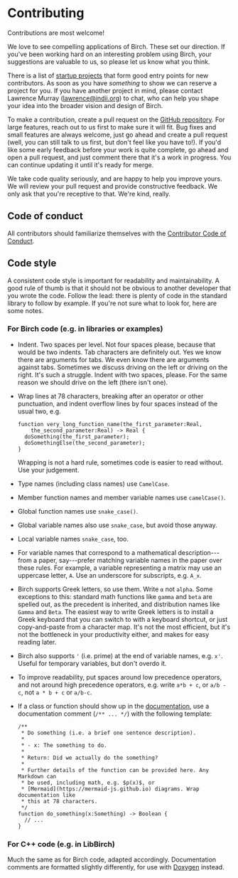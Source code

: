 # Contributing

Contributions are most welcome!

We love to see compelling applications of Birch. These set our direction. If you've been working hard on an interesting problem using Birch, your suggestions are valuable to us, so please let us know what you think.

There is a list of [startup projects](https://github.com/lawmurray/Birch/labels/startup%20project) that form good entry points for new contributors. As soon as you have *something* to show we can reserve a project for you. If you have another project in mind, please contact Lawrence Murray (lawrence@indii.org) to chat, who can help you shape your idea into the broader vision and design of Birch.

To make a contribution, create a pull request on the [GitHub repository](https://github.com/lawmurray/Birch). For large features, reach out to us first to make sure it will fit. Bug fixes and small features are always welcome, just go ahead and create a pull request (well, you can still talk to us first, but don't feel like you have to!). If you'd like some early feedback before your work is quite complete, go ahead and open a pull request, and just comment there that it's a work in progress. You can continue updating it until it's ready for merge.

We take code quality seriously, and are happy to help you improve yours. We will review your pull request and provide constructive feedback. We only ask that you're receptive to that. We're kind, really.

## Code of conduct

All contributors should familiarize themselves with the [Contributor Code of Conduct](CODE_OF_CONDUCT.md).

## Code style

A consistent code style is important for readability and maintainability. A good rule of thumb is that it should not be obvious to another developer that you wrote the code. Follow the lead: there is plenty of code in the standard library to follow by example. If you're not sure what to look for, here are some notes.

### For Birch code (e.g. in libraries or examples)

* Indent. Two spaces per level. Not four spaces please, because that would be two indents. Tab characters are definitely out. Yes we know there are arguments for tabs. We even know there are arguments against tabs. Sometimes we discuss driving on the left or driving on the right. It's such a struggle. Indent with two spaces, please. For the same reason we should drive on the left (there isn't one).

* Wrap lines at 78 characters, breaking after an operator or other punctuation, and indent overflow lines by four spaces instead of the usual two, e.g.

  ```
  function very_long_function_name(the_first_parameter:Real,
      the_second_parameter:Real) -> Real {
    doSomething(the_first_parameter);
    doSomethingElse(the_second_parameter);
  }
  ```

  Wrapping is not a hard rule, sometimes code is easier to read without. Use your judgement.

* Type names (including class names) use `CamelCase`.

* Member function names and member variable names use `camelCase()`.

* Global function names use `snake_case()`.

* Global variable names also use `snake_case`, but avoid those anyway.

* Local variable names `snake_case`, too.

* For variable names that correspond to a mathematical description---from a paper, say---prefer matching variable names in the paper over these rules. For example, a variable representing a matrix may use an uppercase letter, `A`. Use an underscore for subscripts, e.g. `A_x`.

* Birch supports Greek letters, so use them. Write `α` not `alpha`. Some exceptions to this: standard math functions like `gamma` and `beta` are spelled out, as the precedent is inherited, and distribution names like `Gamma` and `Beta`. The easiest way to write Greek letters is to install a Greek keyboard that you can switch to with a keyboard shortcut, or just copy-and-paste from a character map. It's not the most efficient, but it's not the bottleneck in your productivity either, and makes for easy reading later.

* Birch also supports `'`  (i.e. prime) at the end of variable names, e.g. `x'`. Useful for temporary variables, but don't overdo it.

* To improve readability, put spaces around low precedence operators, and not around high precedence operators, e.g. write `a*b + c`, or `a/b - c`, not `a * b + c` or `a/b-c`.

* If a class or function should show up in the [documentation](https://docs.birch.sh), use a documentation comment (`/** ... */`) with the following template:

  ```
  /**
   * Do something (i.e. a brief one sentence description).
   *
   * - x: The something to do.
   *
   * Return: Did we actually do the something?
   *
   * Further details of the function can be provided here. Any Markdown can
   * be used, including math, e.g. $p(x)$, or
   * [Mermaid](https://mermaid-js.github.io) diagrams. Wrap documentation like
   * this at 78 characters.
   */
  function do_something(x:Something) -> Boolean {
    // ...
  }
  ```

### For C++ code (e.g. in LibBirch)

Much the same as for Birch code, adapted accordingly. Documentation comments are formatted slightly differently, for use with [Doxygen](https://www.doxygen.nl) instead.
